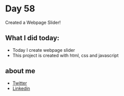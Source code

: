 # Day 58

Created a Webpage Slider!


## What I did today:

 - Today I create webpage slider
 - This project is created with html, css and javascript


## about me

 - [Twitter](https://twitter.com/karan_chandekar)
 - [Linkedin](https://www.linkedin.com/in/karan-chandekar-a87263219/)

